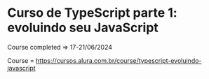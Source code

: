 # Curso de TypeScript parte 1: evoluindo seu JavaScript

Course completed => 17-21/06/2024

Course = https://cursos.alura.com.br/course/typescript-evoluindo-javascript
